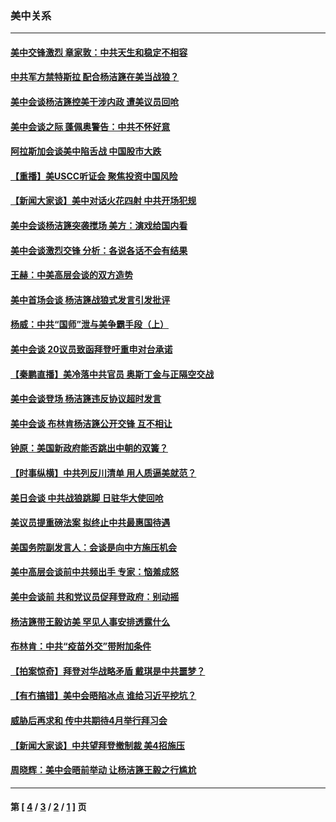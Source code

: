 ### 美中关系
---
#### [美中交锋激烈 章家敦：中共天生和稳定不相容](../../pages/nf1412576/n12822858.md) 
#### [中共军方禁特斯拉 配合杨洁篪在美当战狼？](../../pages/nf1412576/n12822771.md) 
#### [美中会谈杨洁篪控美干涉内政 遭美议员回呛](../../pages/nf1412576/n12822853.md) 
#### [美中会谈之际 蓬佩奥警告：中共不怀好意](../../pages/nf1412576/n12822611.md) 
#### [阿拉斯加会谈美中陷舌战 中国股市大跌](../../pages/nf1412576/n12822574.md) 
#### [【重播】美USCC听证会 聚焦投资中国风险](../../pages/nf1412576/n12820507.md) 
#### [【新闻大家谈】美中对话火花四射 中共开场犯规](../../pages/nf1412576/n12822415.md) 
#### [美中会谈杨洁篪突袭搅场 美方：演戏给国内看](../../pages/nf1412576/n12821980.md) 
#### [美中会谈激烈交锋 分析：各说各话不会有结果](../../pages/nf1412576/n12821706.md) 
#### [王赫：中美高层会谈的双方造势](../../pages/nf1412576/n12820844.md) 
#### [美中首场会谈 杨洁篪战狼式发言引发批评](../../pages/nf1412576/n12821177.md) 
#### [杨威：中共“国师”泄与美争霸手段（上）](../../pages/nf1412576/n12815281.md) 
#### [美中会谈 20议员致函拜登吁重申对台承诺](../../pages/nf1412576/n12821149.md) 
#### [【秦鹏直播】美冷落中共官员 奥斯丁金与正隔空交战](../../pages/nf1412576/n12820878.md) 
#### [美中会谈登场 杨洁篪违反协议超时发言](../../pages/nf1412576/n12821052.md) 
#### [美中会谈 布林肯杨洁篪公开交锋 互不相让](../../pages/nf1412576/n12820967.md) 
#### [钟原：美国新政府能否跳出中朝的双簧？](../../pages/nf1412576/n12820410.md) 
#### [【时事纵横】中共列反川清单 用人质逼美就范？](../../pages/nf1412576/n12820885.md) 
#### [美日会谈 中共战狼跳脚 日驻华大使回呛](../../pages/nf1412576/n12820554.md) 
#### [美议员提重磅法案 拟终止中共最惠国待遇](../../pages/nf1412576/n12820764.md) 
#### [美国务院副发言人：会谈是向中方施压机会](../../pages/nf1412576/n12820775.md) 
#### [美中高层会谈前中共频出手 专家：恼羞成怒](../../pages/nf1412576/n12820677.md) 
#### [美中会谈前 共和党议员促拜登政府：别动摇](../../pages/nf1412576/n12820670.md) 
#### [杨洁篪带王毅访美 罕见人事安排透露什么](../../pages/nf1412576/n12820494.md) 
#### [布林肯：中共“疫苗外交”带附加条件](../../pages/nf1412576/n12820401.md) 
#### [【拍案惊奇】拜登对华战略矛盾 戴琪是中共噩梦？](../../pages/nf1412576/n12820147.md) 
#### [【有冇搞错】美中会晤陷冰点 谁给习近平挖坑？](../../pages/nf1412576/n12818052.md) 
#### [威胁后再求和 传中共期待4月举行拜习会](../../pages/nf1412576/n12820162.md) 
#### [【新闻大家谈】中共望拜登撤制裁 美4招施压](../../pages/nf1412576/n12820036.md) 
#### [周晓辉：美中会晤前举动 让杨洁篪王毅之行尴尬](../../pages/nf1412576/n12820047.md) 

---
#### 第 [ [4](./4.md) / [3](./3.md) / [2](./2.md) / [1](./1.md) ] 页

